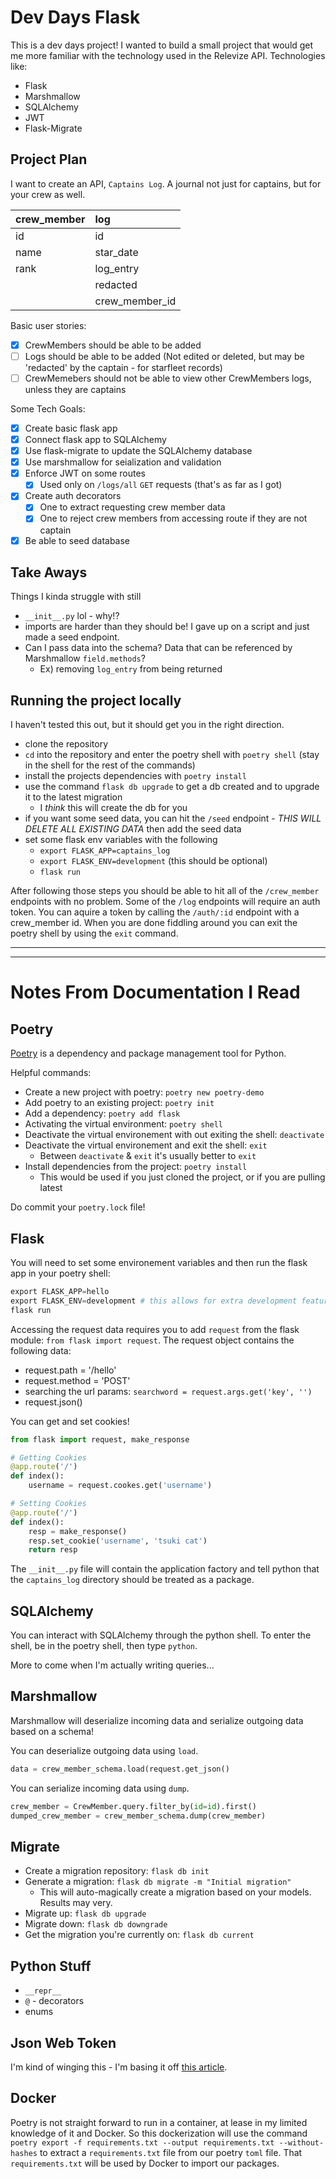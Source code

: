 # Dev Days Flask

This is a dev days project! I wanted to build a small project that would get me more familiar with the technology used in the Relevize API. Technologies like:
* Flask
* Marshmallow
* SQLAlchemy
* JWT
* Flask-Migrate

## Project Plan

I want to create an API, `Captains Log`. A journal not just for captains, but for your crew as well. 

| crew_member | log            |
| :---------- | :------------- |
| id          | id             |
| name        | star_date      |
| rank        | log_entry      |
|             | redacted       |
|             | crew_member_id |

Basic user stories:
- [x] CrewMembers should be able to be added
- [ ] Logs should be able to be added (Not edited or deleted, but may be 'redacted' by the captain - for starfleet records)
- [ ] CrewMemebers should not be able to view other CrewMembers logs, unless they are captains

Some Tech Goals:
- [x] Create basic flask app
- [x] Connect flask app to SQLAlchemy
- [x] Use flask-migrate to update the SQLAlchemy database
- [x] Use marshmallow for seialization and validation
- [x] Enforce JWT on some routes
    - [x] Used only on `/logs/all` `GET` requests (that's as far as I got)
- [x] Create auth decorators
    - [x] One to extract requesting crew member data 
    - [x] One to reject crew members from accessing route if they are not captain
- [x] Be able to seed database

## Take Aways

Things I kinda struggle with still
 * `__init__.py` lol - why!?
 * imports are harder than they should be! I gave up on a script and just made a seed endpoint.
 * Can I pass data into the schema? Data that can be referenced by Marshmallow `field.methods`?
    * Ex) removing `log_entry` from being returned 

## Running the project locally

I haven't tested this out, but it should get you in the right direction.
* clone the repository
* `cd` into the repository and enter the poetry shell with `poetry shell` (stay in the shell for the rest of the commands)
* install the projects dependencies with `poetry install`
* use the command `flask db upgrade` to get a db created and to upgrade it to the latest migration
    * I *think* this will create the db for you
* if you want some seed data, you can hit the `/seed` endpoint - *THIS WILL DELETE ALL EXISTING DATA* then add the seed data
* set some flask env variables with the following
    * `export FLASK_APP=captains_log`
    * `export FLASK_ENV=development` (this should be optional)
    * `flask run`

After following those steps you should be able to hit all of the `/crew_member` endpoints with no problem. Some of the `/log` endpoints will require an auth token. You can aquire a token by calling the `/auth/:id` endpoint with a crew_member id. When you are done fiddling around you can exit the poetry shell by using the `exit` command.


---
---

# Notes From Documentation I Read

## Poetry

[Poetry](https://python-poetry.org/docs/) is a dependency and package management tool for Python.

Helpful commands:
- Create a new project with poetry: `poetry new poetry-demo`
- Add poetry to an existing project: `poetry init`
- Add a dependency: `poetry add flask`
- Activating the virtual environment: `poetry shell`
- Deactivate the virtual environement with out exiting the shell: `deactivate`
- Deactivate the virtual environement and exit the shell: `exit`
    - Between `deactivate` & `exit` it's usually better to `exit`
- Install dependencies from the project: `poetry install`
    - This would be used if you just cloned the project, or if you are pulling latest

Do commit your `poetry.lock` file! 

## Flask

You will need to set some environement variables and then run the flask app in your poetry shell:
```py
export FLASK_APP=hello
export FLASK_ENV=development # this allows for extra development features, like the flask debugger!
flask run
```

Accessing the request data requires you to add `request` from the flask module: `from flask import request`.
The request object contains the following data:
- request.path = '/hello'
- request.method = 'POST'
- searching the url params: `searchword = request.args.get('key', '')`
- request.json()

You can get and set cookies!
```py
from flask import request, make_response

# Getting Cookies
@app.route('/')
def index():
    username = request.cookes.get('username')

# Setting Cookies
@app.route('/')
def index():
    resp = make_response()
    resp.set_cookie('username', 'tsuki cat')
    return resp
```

The `__init__.py` file will contain the application factory and tell python that the `captains_log` directory should be treated as a package.

## SQLAlchemy

You can interact with SQLAlchemy through the python shell. To enter the shell, be in the poetry shell, then type `python`.

More to come when I'm actually writing queries...

## Marshmallow

Marshmallow will deserialize incoming data and serialize outgoing data based on a schema!

You can deserialize outgoing data using `load`. 
```py
data = crew_member_schema.load(request.get_json()
```

You can serialize incoming data using `dump`.
```py
crew_member = CrewMember.query.filter_by(id=id).first()
dumped_crew_member = crew_member_schema.dump(crew_member)
```

## Migrate

* Create a migration repository: `flask db init`
* Generate a migration: `flask db migrate -m "Initial migration"`
    * This will auto-magically create a migration based on your models. Results may very.
* Migrate up: `flask db upgrade`
* Migrate down: `flask db downgrade`
* Get the migration you're currently on: `flask db current`

## Python Stuff

* `__repr__`
* `@` - decorators
* enums

## Json Web Token

I'm kind of winging this - I'm basing it off [this article](https://realpython.com/token-based-authentication-with-flask/).


## Docker

Poetry is not straight forward to run in a container, at lease in my limited knowledge of it and Docker. So this dockerization will use the command `poetry export -f requirements.txt --output requirements.txt --without-hashes` to extract a `requirements.txt` file from our poetry `toml` file. That `requirements.txt` will be used by Docker to import our packages.